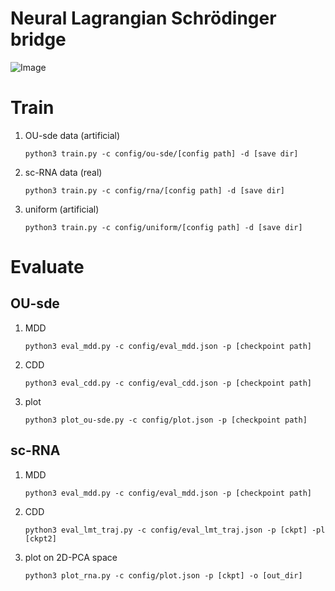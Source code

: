 # Neural Lagrangian Schrödinger bridge
![Image](https://github.com/user-attachments/assets/f6d4ec41-18f7-404d-a641-c8d32ae193c6)
# Train

1. OU-sde data (artificial)
   ```
   python3 train.py -c config/ou-sde/[config path] -d [save dir]
   ```
2. sc-RNA data (real)
   ```
   python3 train.py -c config/rna/[config path] -d [save dir]
   ```
3. uniform (artificial)
   ```
   python3 train.py -c config/uniform/[config path] -d [save dir]
   ```

# Evaluate

## OU-sde

1. MDD
   ```
   python3 eval_mdd.py -c config/eval_mdd.json -p [checkpoint path]
   ```
2. CDD
   ```
   python3 eval_cdd.py -c config/eval_cdd.json -p [checkpoint path]
   ```

3. plot
   ```
   python3 plot_ou-sde.py -c config/plot.json -p [checkpoint path]
   ```

## sc-RNA

1. MDD
   ```
   python3 eval_mdd.py -c config/eval_mdd.json -p [checkpoint path]
   ```

2. CDD
   ```
   python3 eval_lmt_traj.py -c config/eval_lmt_traj.json -p [ckpt] -pl [ckpt2]
   ```

3. plot on 2D-PCA space
   ```
   python3 plot_rna.py -c config/plot.json -p [ckpt] -o [out_dir]
   ```



